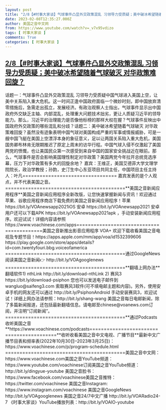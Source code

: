 ```yaml
---
layout: post
title: "2/8【#时事大家谈】气球事件凸显外交政策混乱 习领导力受质疑；美中破冰希望随着气球破灭 对华政策难回旋？"
date: 2023-02-08T12:35:27.000Z
author: 美国之音中文网
from: https://www.youtube.com/watch?v=_v7x95vdizo
tags: [ 时事大家谈 ]
comments: True
categories: [ 时事大家谈 ]
---
```

<!--1675859727000-->
[2/8【#时事大家谈】气球事件凸显外交政策混乱 习领导力受质疑；美中破冰希望随着气球破灭 对华政策难回旋？](https://www.youtube.com/watch?v=_v7x95vdizo)
------

<div>
话题一：气球事件凸显外交政策混乱 习领导力受质疑中国气球进入美国上空，让美中关系陷入重大危机。这一时间正逢中国政府面临一个微妙时刻，即中国放弃清零措施后，急需走出孤立，发展经济。有政治观察人士指出，气球事件显示出中国政府外交缺乏主轴、内部混乱，处理重大问题技术拙劣，更让人质疑习近平的领导能力。那么，习近平的治理能力是否像他标榜的那样大权在握？气球事件反映出中国政府外交政策的哪些混乱和分歧？话题二：美中破冰希望随着气球破灭 对华政策难回旋？虽然没有迹象表明中国气球对美国构成严重的军事或情报威胁，可是一艘中国飞艇在美国上空漂浮本身的象征意义，足以让两国关系陷入重大危机，美国国务卿布林肯无限期推迟了原定上周末的访华行程。中国气球入侵不仅激起了美国两党的愤慨，也让美国民众第一次感受到来自中国的国家安全挑战近在眼前。那么，气球事件是否会影响美国理性制定对华政策？美国两党今年拉开总统竞选序幕，压力下对华政策有多大的回旋余地？ 嘉宾：王维正，美国艾德菲大学文理学院院长，政治学教授；孙韵，史汀生中心东亚项目共同主任，中国项目主任主持人：叶凡=================================    嘉宾发表的是个人观点，并不代表美国之音。  ==========================================**美国之音新闻应用程序**美国之音新闻应用程序全新改版，让您快速掌握新闻与资讯！欢迎通过苹果、谷歌应用程序商店下载免费的美国之音新闻应用程序！苹果 https://bit.ly/VOAnewsapp2021iOS 安卓 https://bit.ly/VOAnewsapp2021 安卓用户还可以下载APK https://bit.ly/VOAnewsapp2021apk ，手动安装新闻应用程序。欢迎试试！详细内容请参照 https://www.voachinese.com/apps==========================================美国之音新推出影音应用程序 VOA+ 欢迎下载收看美国之音电视及专题节目！https://apps.apple.com/mm/app/voa/id1532399606 https://play.google.com/store/apps/details?id=com.twentyfouri.bbg.voiceofamerica ==========================================通过GoogleNews 阅读美国之音新闻👉 http://bit.ly/VOAgooglenews ==========================================**翻墙上网办法**翻墙软件1) nthLink http://bit.ly/download-nthLink 2) 赛风3 https://bit.ly/download-psiphon 您也可以发送电子邮件到 wangluo@saifeng3.com 索取赛风3软件(可不填电邮主题和内容)。另外，使用安卓手机的网友还可以通过 http://bit.ly/PsiphonAndroid 手动安装赛凤3，欢迎试试！详细上网办法请参照：http://bit.ly/shang-wang 美国之音每日电邮新闻，除了多篇新闻报道，还包括最新翻墙信息。请电邮至chinese@voanews.com订阅，并注明“订阅新闻”。==========================================**通过Podcasts收听美国之音**https://www.voachinese.com/podcasts==========================================**收听收看美国之音中文电视、广播节目**最新中文广播节目表和频率表(2022年10月30日–2023年3月25日)​：https://www.voachinese.com/p/program-schedule.html ==========================================美国之音中文网： https://www.voachinese.com美国之音YouTube频道：https://www.youtube.com/voachinese订阅美国之音YouTube频道：http://bit.ly/dingyue-youtube 美国之音脸书：https://www.facebook.com/voachinese美国之音推特：https://twitter.com/voachinese 美国之音Instagram: https://www.instagram.com/voachinese 美国之音GoogleNews  http://bit.ly/VOAgooglenews 美国之音24/7中文广播 http://bit.ly/VOARadio24-7 《时事大家谈》YouTube播放列表：http://bit.ly/VOAIO-youtube
</div>
